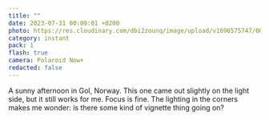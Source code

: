 ```yaml
---
title: ""
date: 2023-07-31 00:00:01 +0200
photo: https://res.cloudinary.com/dbi2zounq/image/upload/v1696575747/007_iocwsu.jpg
category: instant
pack: 1
flash: true
camera: Polaroid Now+
redacted: false
---
```

A sunny afternoon in Gol, Norway. This one came out slightly on the light side, but it still works for me. Focus is fine. The lighting in the corners makes me wonder: is there some kind of vignette thing going on?